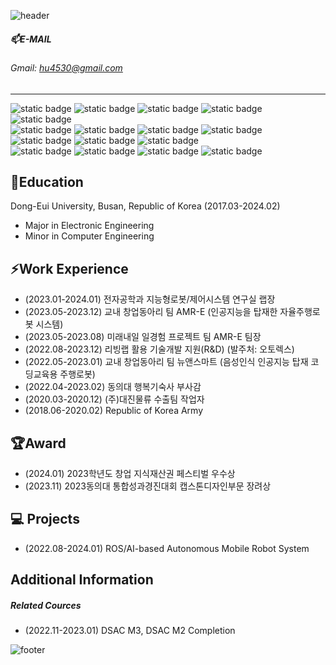 ![header](https://capsule-render.vercel.app/api?type=soft&color=567ACE&height=20&section=header&text=&fontSize=)


##### 📫E-MAIL   
###### Gmail: hu4530@gmail.com
---
<img alt="static badge" src="https://img.shields.io/badge/Visual Studio-5C2D91?style=flat&logo=visualstudio&logoColor=white"/> <img alt="static badge" src="https://img.shields.io/badge/VSCode-007ACC?style=flat&logo=visualstudiocode&logoColor=white"/> <img alt="static badge" src="https://img.shields.io/badge/Oracle-F80000?style=flat&logo=Oracle&logoColor=white"/> <img alt="static badge" src="https://img.shields.io/badge/Quartus Prime-0071C5?style=flat&logo=intel&logoColor=white"/> <img alt="static badge" src="https://img.shields.io/badge/MATLAB-E95429?style=flat&logo=&logoColor=white"/>    
<img alt="static badge" src="https://img.shields.io/badge/LINUX-FCC624?style=flat&logo=LINUX&logoColor=white"/> <img alt="static badge" src="https://img.shields.io/badge/ROS-22314E?style=flat&logo=ROS&logoColor=white"/> <img alt="static badge" src="https://img.shields.io/badge/Raspberry Pi-A22846?style=flat&logo=raspberrypi&logoColor=white"/> <img alt="static badge" src="https://img.shields.io/badge/Arduino-00878F?style=flat&logo=Arduino&logoColor=white"/>    
<img alt="static badge" src="https://img.shields.io/badge/C-A8B9CC?style=flat&logo=C&logoColor=white"/> <img alt="static badge" src="https://img.shields.io/badge/C++-00599C?style=flat&logo=cplusplus&logoColor=white"/> <img alt="static badge" src="https://img.shields.io/badge/Verilog-0071C5?style=flat&logoColor=white"/>   
<img alt="static badge" src="https://img.shields.io/badge/JAVA-000000?style=flat&logo=jetbrains&logoColor=white"/> <img alt="static badge" src="https://img.shields.io/badge/Flutter-02569B?style=flat&logo=Flutter&logoColor=white"/> <img alt="static badge" src="https://img.shields.io/badge/Firebase-FFCA28?style=flat&logo=firebase&logoColor=white"/> <img alt="static badge" src="https://img.shields.io/badge/Python-3776AB?style=flat&logo=Python&logoColor=white"/>


## 🔭Education
Dong-Eui University, Busan, Republic of Korea (2017.03-2024.02)
 *  Major in Electronic Engineering
 *  Minor in Computer Engineering

## ⚡Work Experience 
* (2023.01-2024.01) 전자공학과 지능형로봇/제어시스템 연구실 랩장
* (2023.05-2023.12) 교내 창업동아리 팀 AMR-E (인공지능을 탑재한 자율주행로봇 시스템)
* (2023.05-2023.08) 미래내일 일경험 프로젝트 팀 AMR-E 팀장
* (2022.08-2023.12) 리빙랩 활용 기술개발 지원(R&D) (발주처: 오토렉스)
* (2022.05-2023.01) 교내 창업동아리 팀 뉴앤스마트 (음성인식 인공지능 탑재 코딩교육용 주행로봇)
* (2022.04-2023.02) 동의대 행복기숙사 부사감
* (2020.03-2020.12) (주)대진물류 수출팀 작업자
* (2018.06-2020.02) Republic of Korea Army

## 🏆Award
* (2024.01) 2023학년도 창업 지식재산권 페스티벌 우수상
* (2023.11) 2023동의대 통합성과경진대회 캡스톤디자인부문 장려상

## 💻 Projects
* (2022.08-2024.01) ROS/AI-based Autonomous Mobile Robot System


## Additional Information
##### Related Cources
* (2022.11-2023.01) DSAC M3, DSAC M2 Completion




![footer](https://capsule-render.vercel.app/api?type=waving&section=footer&color=567ACE&height=120)
